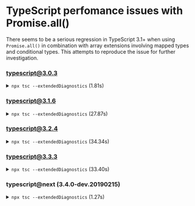 # TypeScript perfomance issues with Promise.all()

There seems to be a serious regression in TypeScript 3.1+ when using `Promise.all()` in combination with array extensions involving mapped types and conditional types. This attempts to reproduce the issue for further investigation.

### typescript@3.0.3

<details>
<summary><code>npx tsc --extendedDiagnostics</code> (1.81s)</summary>

```sh
$ npx tsc --extendedDiagnostics
Files:             27
Lines:          24465
Nodes:         109782
Identifiers:    37091
Symbols:        38574
Types:          12042
Memory used:   91997K
I/O Read time:  0.00s
Parse time:     0.27s
Program time:   0.28s
Bind time:      0.17s
Check time:     1.36s
Total time:     1.81s
```
</details>

### typescript@3.1.6

<details>
<summary><code>npx tsc --extendedDiagnostics</code> (27.87s)</summary>

```sh
$ npx tsc --extendedDiagnostics
Files:              27
Lines:           24971
Nodes:          108601
Identifiers:     37234
Symbols:        141149
Types:           30147
Memory used:   119383K
I/O Read time:   0.00s
Parse time:      0.28s
Program time:    0.30s
Bind time:       0.17s
Check time:     27.39s
Total time:     27.87s

```
</details>

### typescript@3.2.4

<details>
<summary><code>npx tsc --extendedDiagnostics</code> (34.34s)</summary>

```sh
$ npx tsc --extendedDiagnostics
Files:              27
Lines:           25250
Nodes:          109593
Identifiers:     38187
Symbols:        141182
Types:           32318
Memory used:   149070K
I/O Read time:   0.01s
Parse time:      0.33s
Program time:    0.35s
Bind time:       0.18s
Check time:     33.81s
Total time:     34.34s
```
</details>

### typescript@3.3.3

<details>
<summary><code>npx tsc --extendedDiagnostics</code> (33.40s)</summary>

```sh
$ npx tsc --extendedDiagnostics
Files:              27
Lines:           25314
Nodes:          109787
Identifiers:     38273
Symbols:        141243
Types:           39011
Memory used:   133458K
I/O Read time:   0.01s
Parse time:      0.30s
Program time:    0.32s
Bind time:       0.18s
Check time:     32.90s
Total time:     33.40s
```
</details>

### typescript@next (3.4.0-dev.20190215)

<details>
<summary><code>npx tsc --extendedDiagnostics</code> (1.27s)</summary>

```sh
$ npx tsc --extendedDiagnostics
Files:             27
Lines:          25766
Nodes:         110419
Identifiers:    38327
Symbols:        29724
Types:          10173
Memory used:   75107K
I/O Read time:  0.01s
Parse time:     0.32s
Program time:   0.34s
Bind time:      0.17s
Check time:     0.76s
Total time:     1.27s
```
</details>
